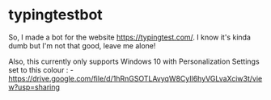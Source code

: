 # typingtestbot
So, I made a bot for the website https://typingtest.com/. I know it's kinda dumb but I'm not that good, leave me alone!

Also, this currently only supports Windows 10 with Personalization Settings set to this colour : - https://drive.google.com/file/d/1hRnGSOTLAvyqW8CyIl6hyVGLvaXciw3t/view?usp=sharing
